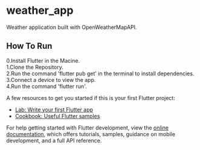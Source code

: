 # weather_app

Weather application built with OpenWeatherMapAPI.

## How To Run

0.Install Flutter in the Macine.  
1.Clone the Repository.  
2.Run the command 'flutter pub get' in the terminal to install dependencies.  
3.Connect a device to view the app.  
4.Run the command 'flutter run'.  


A few resources to get you started if this is your first Flutter project:

- [Lab: Write your first Flutter app](https://docs.flutter.dev/get-started/codelab)
- [Cookbook: Useful Flutter samples](https://docs.flutter.dev/cookbook)

For help getting started with Flutter development, view the
[online documentation](https://docs.flutter.dev/), which offers tutorials,
samples, guidance on mobile development, and a full API reference.
